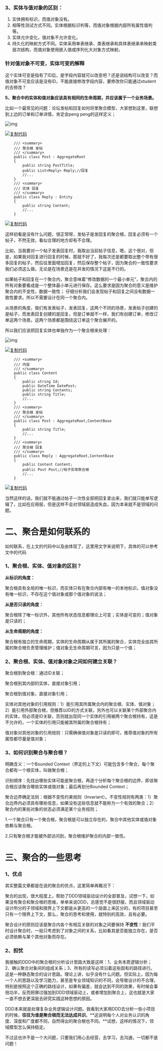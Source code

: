 ### 3、实体与值对象的区别：

1. 实体拥有标识，而值对象没有。
2. 相等性测试方式不同。实体根据标识判等，而值对象根据内部所有属性值判等。
3. 实体允许变化，值对象不允许变化。
4. 持久化的映射方式不同。实体采用单表继承、类表继承和具体表继承来映射类层次结构，而值对象使用嵌入值或序列化大对象方式映射。



### 针对值对象不可变，实体可变的解释

这个实体可变是指有了ID后，是字段内容就可以改变吧？还是说结构可以改变？而值对象不可变应该是没有ID，不能直接修改字段内容，要修改你只能通过student的去修改？

**5、聚合中的实体和值对象应该具有相同的生命周期，并应该属于一个业务场景。**

 

比如一个最常见的问题：论坛发帖和回复如何将里聚合模型，大家想到这里，联想到上边的订单和订单详情，肯定会peng peng的这样定义；

![img](https://img2018.cnblogs.com/blog/1468246/201811/1468246-20181106170934289-120901748.png)

[![复制代码](https://common.cnblogs.com/images/copycode.gif)](javascript:void(0);)

```
    /// <summary>
    /// 聚合根 发帖
    /// </summary>
    public class Post : AggregateRoot
    {
        public string PostTitle;
        public List<Reply> Reply;//回复
        //...
    }
    /// <summary>
    /// 实体 回复
    /// </summary>
    public class Reply : Entity
    {
        public string Content;
        //...
    }
```

[![复制代码](https://common.cnblogs.com/images/copycode.gif)](javascript:void(0);)

这样初看是没有什么问题，很正常呀，发帖子是发回复的聚合根，回复必须有一个帖子，不然无效，看似合理的地方却有不合理。

比如，当我要对一个帖子发表回复时，我取出当前帖子信息，嗯，这个很对，但是，如果我对回复进行回复的时候，那就不好了，我每次还是都要取出整个带有很多回复的帖子，然后往里面增加回复，然后保存整个帖子，因为聚合的一致性要求我们必须这么做。无论是在场景还是在并发的情况下这是不行的。

如果帖子和回复在一个聚合内，聚合意味着“修改数据的一个最小单元”，聚合内的所有对象要看成是一个整体最小单元进行保存。这么要求是因为聚合的意义是维护聚合内的不变性，数据一致性；
仔细分析我们会发现帖子和回复之间没有数据一致性要求。所以不需要设计在同一个聚合内。

从场景的角度，我们有发表帖子，发表回复，这两个不同的场景，发表帖子创建的是帖子，而发表回复创建的是回复。但是订单就不一样，我们有创建订单，修改订单这两个场景。这两个场景都是围绕这订单这个聚合展开的。

所以我们应该把回复实体也单独作为一个聚合根来处理：

![img](https://img2018.cnblogs.com/blog/1468246/201811/1468246-20181106171952131-1427193675.png)

[![复制代码](https://common.cnblogs.com/images/copycode.gif)](javascript:void(0);)

```
    /// <summary>
    /// 内容
    /// </summary>
    public class Content
    {
        public string Id;
        public DateTime DatePost;
        public string Contents;
        public string Title;
        //...
    }
    /// <summary>
    /// 聚合根 发帖
    /// </summary>
    public class Post : AggregateRoot,ContentBase
    {
        public string Title;
        //...
    }
    /// <summary>
    /// 聚合根 回复
    /// </summary>
    public class Reply : AggregateRoot,ContentBase
    {
        public Content Content;
        public Post Post;//帖子实体聚合根
        //...
    }
```

[![复制代码](https://common.cnblogs.com/images/copycode.gif)](javascript:void(0);)

 当然这样的话，我们就不能通过帖子一次性全部把回复拿出来，我们就只能单写逻辑了，比如在应用层，但是这样不会对领域层造成失血，因为本来就不是领域的问题。

 

# 二、聚合是如何联系的

如何联系，在上文的代码中以及由体现了，这里用文字来说明下，具体的可以参考文中的代码

### 1、聚合根、实体、值对象的区别？

**从标识的角度：**

聚合根具有全局的唯一标识，而实体只有在聚合内部有唯一的本地标识，值对象没有唯一标识，不存在这个值对象或那个值对象的说法；

**从是否只读的角度：**

聚合根除了唯一标识外，其他所有状态信息都理论上可变；实体是可变的；值对象是只读的；

**从生命周期的角度：**

聚合根有独立的生命周期，实体的生命周期从属于其所属的聚合，实体完全由其所属的聚合根负责管理维护；值对象无生命周期可言，因为只是一个值；

### 2、聚合根、实体、值对象对象之间如何建立关联？

聚合根到聚合根：通过ID关联；

聚合根到其内部的实体，直接对象引用；

聚合根到值对象，直接对象引用；

实体对其他对象的引用规则：1）能引用其所属聚合内的聚合根、实体、值对象；2）能引用外部聚合根，但推荐以ID的方式关联，另外也可以关联某个外部聚合内的实体，但必须是ID关联，否则就出现同一个实体的引用被两个聚合根持有，这是不允许的，一个实体的引用只能被其所属的聚合根持有；

值对象对其他对象的引用规则：只需确保值对象是只读的即可，推荐值对象的所有属性都尽量是值对象；

### 3、如何识别聚合与聚合根？

明确含义：一个Bounded Context（界定的上下文）可能包含多个聚合，每个聚合都有一个根实体，叫做聚合根；

识别顺序：先找出哪些实体可能是聚合根，再逐个分析每个聚合根的边界，即该聚合根应该聚合哪些实体或值对象；最后再划分Bounded Context；

聚合边界确定法则：根据不变性约束规则（Invariant）。不变性规则有两类：1）聚合边界内必须具有哪些信息，如果没有这些信息就不能称为一个有效的聚合；2）聚合内的某些对象的状态必须满足某个业务规则；

1.一个聚合只有一个聚合根，聚合根是可以独立存在的，聚合中其他实体或值对象依赖与聚合根。

2.只有聚合根才能被外部访问到，聚合根维护聚合的内部一致性。

 

# 三、聚合的一些思考

### 1、优点

其实整篇文章都是在说的聚合的优点，这里简单再概况下：

 聚合的出现，很大程度上，帮助了DDD领域驱动设计的全部普及，试想一下，如果没有聚合和聚合根的思维，单单来说DDD，总感觉不是很舒服，而且领域驱动设计所分的子领域和限界上下文都是从更高的一个层面上来区分的，有的项目甚至只有一个限界上下文，那么，聚合的思考和使用，就特别的高效，且有必要。

 聚合设计的原则应该是聚合内各个有相互关联的对象之间要保持 **不变性**！我们平时设计聚合时，一般只考虑到了对象之间的关系，比如看其是否能独立存在，是否必须依赖与某个其他对象而存在。

 

### 2、担忧

我接触的DDD中的聚合根的分析设计思路大致是这样：1、业务本质逻辑分析；2、确认聚合对象间的组成关系；3、所有的读写必须沿着这些固有的路径进行。
这是一种静态聚合的设计思路。理论上讲，似乎没有什么问题。但实际上，因为每一个人的思路以及学习能力，甚至是专业领域知识的不同，会导致设计的不合理，特别是按照这个正确的路线设计，如果有偏差，就会达到不同的效果，有时候会事倍功半，反而把罪过强加到DDD领域驱动上，或者增加到聚合上，这也就是大家一直不想去更深层去研究实践这种思想的原因。

 DDD本来就是处理复杂业务逻辑设计问题。我看到大家用DDD去分析一些小项目的时候，**往往为谁是聚合根而无法达成共识**。**这说明每个人对业务认识的角度、深度和广度都不同，自然得出的聚合根也不同。**试想，这样的情况下，领域模型怎么保持稳定。

不过这也许不是一个大问题，只要我们用心去经营，去学习，去沟通，一切都不是问题！